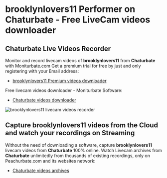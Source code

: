 # brooklynlovers11 Performer on Chaturbate - Free LiveCam videos downloader

## Chaturbate Live Videos Recorder

Monitor and record livecam videos of **brooklynlovers11** from **Chaturbate** with Moniturbate.com
Get a premium trial for free by just and only registering with your Email address:
* [brooklynlovers11 Premium videos downloader](https://moniturbate.com/request-demo-licence-key.html)

Free livecam videos downloader - Moniturbate Software:
* [Chaturbate videos downloader](https://moniturbate.com/moniturbate-download-software.html)

![brooklynlovers11 livecam videos recorder](https://peachurnet.com/templates/moniturbate-software.png)


## Capture brooklynlovers11 videos from the Cloud and watch your recordings on Streaming

Without the need of downloading a software, capture **brooklynlovers11** livecam videos from **Chaturbate** 100% online.
Watch Livecam archives from **Chaturbate** unlimitedly from thousands of existing recordings, only on Peachurbate.com and its websites network:
* [Chaturbate videos archives](https://peachurnet.com/)